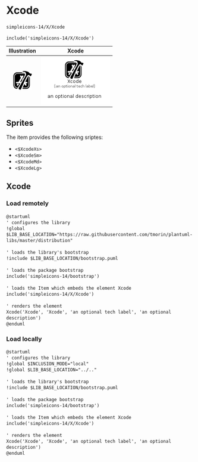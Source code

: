 # Xcode


```text
simpleicons-14/X/Xcode
```

```text
include('simpleicons-14/X/Xcode')
```



| Illustration | Xcode |
| :---: | :---: |
| ![illustration for Illustration](../../simpleicons-14/X/Xcode.png) | ![illustration for Xcode](../../simpleicons-14/X/Xcode.Local.png) |



## Sprites
The item provides the following sriptes:

- `<$XcodeXs>`
- `<$XcodeSm>`
- `<$XcodeMd>`
- `<$XcodeLg>`





## Xcode

### Load remotely
```plantuml
@startuml
' configures the library
!global $LIB_BASE_LOCATION="https://raw.githubusercontent.com/tmorin/plantuml-libs/master/distribution"

' loads the library's bootstrap
!include $LIB_BASE_LOCATION/bootstrap.puml

' loads the package bootstrap
include('simpleicons-14/bootstrap')

' loads the Item which embeds the element Xcode
include('simpleicons-14/X/Xcode')

' renders the element
Xcode('Xcode', 'Xcode', 'an optional tech label', 'an optional description')
@enduml
```

### Load locally
```plantuml
@startuml
' configures the library
!global $INCLUSION_MODE="local"
!global $LIB_BASE_LOCATION="../.."

' loads the library's bootstrap
!include $LIB_BASE_LOCATION/bootstrap.puml

' loads the package bootstrap
include('simpleicons-14/bootstrap')

' loads the Item which embeds the element Xcode
include('simpleicons-14/X/Xcode')

' renders the element
Xcode('Xcode', 'Xcode', 'an optional tech label', 'an optional description')
@enduml
```

